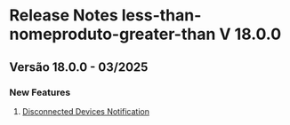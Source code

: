 # Release Notes less-than-nomeproduto-greater-than V 18.0.0

## **Versão 18.0.0 - 03/2025**


### **New Features**

1. [Disconnected Devices Notification](Disconnected-Devices-Notification.md)
